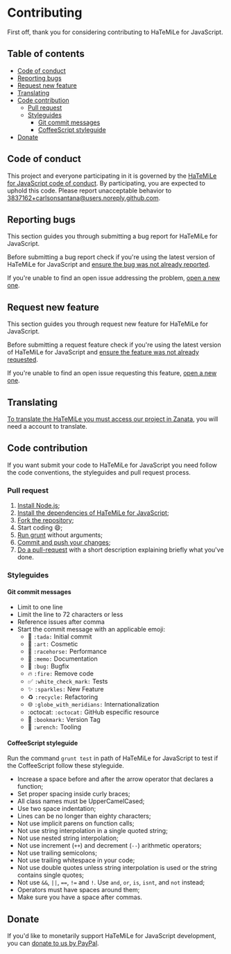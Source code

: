 # Contributing

First off, thank you for considering contributing to HaTeMiLe for JavaScript.

## Table of contents

* [Code of conduct](#code-of-conduct)
* [Reporting bugs](#reporting-bugs)
* [Request new feature](#request-new-feature)
* [Translating](#translating)
* [Code contribution](#code-contribution)
  * [Pull request](#pull-request)
  * [Styleguides](#styleguides)
    * [Git commit messages](#git-commit-messages)
    * [CoffeeScript styleguide](#coffeeScript-styleguide)
* [Donate](#donate)

## Code of conduct

This project and everyone participating in it is governed by the [HaTeMiLe for JavaScript code of conduct](CODE_OF_CONDUCT.md). By participating, you are expected to uphold this code. Please report unacceptable behavior to [3837162+carlsonsantana@users.noreply.github.com](mailto:3837162+carlsonsantana@users.noreply.github.com).

## Reporting bugs

This section guides you through submitting a bug report for HaTeMiLe for JavaScript.

Before submitting a bug report check if you're using the latest version of HaTeMiLe for JavaScript and [ensure the bug was not already reported](https://github.com/carlsonsantana/HaTeMiLe-for-JavaScript/issues).

If you're unable to find an open issue addressing the problem, [open a new one](https://github.com/carlsonsantana/HaTeMiLe-for-JavaScript/issues/new).

## Request new feature

This section guides you through request new feature for HaTeMiLe for JavaScript.

Before submitting a request feature check if you're using the latest version of HaTeMiLe for JavaScript and [ensure the feature was not already requested](https://github.com/carlsonsantana/HaTeMiLe-for-JavaScript/issues).

If you're unable to find an open issue requesting this feature, [open a new one](https://github.com/carlsonsantana/HaTeMiLe-for-JavaScript/issues/new).

## Translating

[To translate the HaTeMiLe you must access our project in Zanata](https://translate.zanata.org/project/view/hatemile), you will need a account to translate.

## Code contribution

If you want submit your code to HaTeMiLe for JavaScript you need follow the code conventions, the styleguides and pull request process.

### Pull request

1. [Install Node.js](https://nodejs.org/en/download/package-manager/);
2. [Install the dependencies of HaTeMiLe for JavaScript](https://docs.npmjs.com/cli/install);
3. [Fork the repository](https://help.github.com/articles/fork-a-repo/);
4. Start coding :smile:;
5. [Run grunt](https://gruntjs.com/getting-started) without arguments;
6. [Commit and push your changes](https://help.github.com/articles/adding-a-file-to-a-repository-using-the-command-line/);
7. [Do a pull-request](https://help.github.com/articles/creating-a-pull-request/) with a short description explaining briefly what you've done.

### Styleguides

#### Git commit messages

* Limit to one line
* Limit the line to 72 characters or less
* Reference issues after comma
* Start the commit message with an applicable emoji:
  * :tada: `:tada:` Initial commit
  * :art: `:art:` Cosmetic
  * :racehorse: `:racehorse:` Performance
  * :memo: `:memo:` Documentation
  * :bug: `:bug:` Bugfix
  * :fire: `:fire:` Remove code
  * :white_check_mark: `:white_check_mark:` Tests
  * :sparkles: `:sparkles:` New Feature
  * :recycle: `:recycle:` Refactoring
  * :globe_with_meridians: `:globe_with_meridians:` Internationalization
  * :octocat: `:octocat:` GitHub especific resource
  * :bookmark: `:bookmark:` Version Tag
  * :wrench: `:wrench:` Tooling

#### CoffeeScript styleguide

Run the command `grunt test` in path of HaTeMiLe for JavaScript to test if the CoffeeScript follow these styleguide.

* Increase a space before and after the arrow operator that declares a function;
* Set proper spacing inside curly braces;
* All class names must be UpperCamelCased;
* Use two space indentation;
* Lines can be no longer than eighty characters;
* Not use implicit parens on function calls;
* Not use string interpolation in a single quoted string;
* Not use nested string interpolation;
* Not use increment (`++`) and decrement (`--`) arithmetic operators;
* Not use trailing semicolons;
* Not use trailing whitespace in your code;
* Not use double quotes unless string interpolation is used or the string contains single quotes;
* Not use `&&`, `||`, `==`, `!=` and `!`. Use `and`, `or`, `is`, `isnt`, and `not` instead;
* Operators must have spaces around them;
* Make sure you have a space after commas.
  
## Donate
  
If you'd like to monetarily support HaTeMiLe for JavaScript development, you can [donate to us by PayPal](https://www.paypal.com/cgi-bin/webscr?cmd=_s-xclick&hosted_button_id=PRY8PY3ANVYT6).

